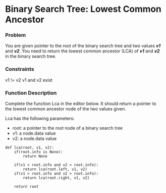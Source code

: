 # Binary Search Tree: Lowest Common Ancestor

### Problem
You are given pointer to the root of the binary search tree and two values ***v1*** and ***v2***. You need to return the lowest common ancestor (LCA) of ***v1*** and ***v2*** in the binary search tree.

### Constraints
v1 != v2
v1 and v2 exist

### Function Description
Complete the function Lca in the editor below. It should return a pointer to the lowest common ancestor node of the two values given.

Lca has the following parameters:
* root: a pointer to the root node of a binary search tree
* v1: a node.data value
* v2: a node.data value

```
def lca(root, v1, v2):
    if(root.info is None):
        return None

    if(v1 < root.info and v2 < root.info):
        return lca(root.left, v1, v2)
    if(v1 > root.info and v2 > root.info):
        return lca(root.right, v1, v2)

    return root
```
